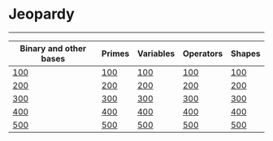 # Jeopardy

---

| Binary and other bases | Primes | Variables | Operators | Shapes |
|------------------------|--------|-----------|-----------|--------|
|[100](./bases/1.md)|[100](./primes/1.md)|[100](./vars/1.md)|[100](./ops/1.md)|[100](./shapes/1.md)|
|[200](./bases/2.md)|[200](./primes/2.md)|[200](./vars/2.md)|[200](./ops/2.md)|[200](./shapes/2.md)|
|[300](./bases/3.md)|[300](./primes/3.md)|[300](./vars/3.md)|[300](./ops/3.md)|[300](./shapes/3.md)|
|[400](./bases/4.md)|[400](./primes/4.md)|[400](./vars/4.md)|[400](./ops/4.md)|[400](./shapes/4.md)|
|[500](./bases/5.md)|[500](./primes/5.md)|[500](./vars/5.md)|[500](./ops/5.md)|[500](./shapes/5.md)|